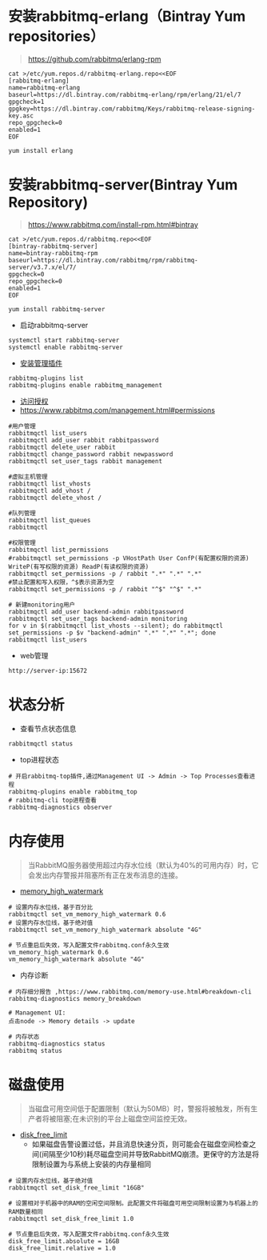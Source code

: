 # 安装rabbitmq-erlang（Bintray Yum repositories）
>https://github.com/rabbitmq/erlang-rpm
```
cat >/etc/yum.repos.d/rabbitmq-erlang.repo<<EOF
[rabbitmq-erlang]
name=rabbitmq-erlang
baseurl=https://dl.bintray.com/rabbitmq-erlang/rpm/erlang/21/el/7
gpgcheck=1
gpgkey=https://dl.bintray.com/rabbitmq/Keys/rabbitmq-release-signing-key.asc
repo_gpgcheck=0
enabled=1
EOF
```
```
yum install erlang
```

# 安装rabbitmq-server(Bintray Yum Repository)
>https://www.rabbitmq.com/install-rpm.html#bintray
```
cat >/etc/yum.repos.d/rabbitmq.repo<<EOF
[bintray-rabbitmq-server]
name=bintray-rabbitmq-rpm
baseurl=https://dl.bintray.com/rabbitmq/rpm/rabbitmq-server/v3.7.x/el/7/
gpgcheck=0
repo_gpgcheck=0
enabled=1
EOF
```
```
yum install rabbitmq-server
```

* 启动rabbitmq-server
```
systemctl start rabbitmq-server
systemctl enable rabbitmq-server
```

* [安装管理插件](https://www.rabbitmq.com/community-plugins)
```
rabbitmq-plugins list                      
rabbitmq-plugins enable rabbitmq_management
```

* [访问授权](https://www.rabbitmq.com/access-control.html)
* https://www.rabbitmq.com/management.html#permissions
```
#用户管理
rabbitmqctl list_users 
rabbitmqctl add_user rabbit rabbitpassword
rabbitmqctl delete_user rabbit 
rabbitmqctl change_password rabbit newpassword 
rabbitmqctl set_user_tags rabbit management

#虚拟主机管理
rabbitmqctl list_vhosts
rabbitmqctl add_vhost /
rabbitmqctl delete_vhost /

#队列管理
rabbitmqctl list_queues
rabbitmqctl 

#权限管理
rabbitmqctl list_permissions
#rabbitmqctl set_permissions -p VHostPath User ConfP(有配置权限的资源) WriteP(有写权限的资源) ReadP(有读权限的资源)
rabbitmqctl set_permissions -p / rabbit ".*" ".*" ".*"
#禁止配置和写入权限，^$表示资源为空
rabbitmqctl set_permissions -p / rabbit "^$" "^$" ".*"
```
```
# 新建monitoring用户
rabbitmqctl add_user backend-admin rabbitpassword 
rabbitmqctl set_user_tags backend-admin monitoring
for v in $(rabbitmqctl list_vhosts --silent); do rabbitmqctl set_permissions -p $v "backend-admin" ".*" ".*" ".*"; done
rabbitmqctl list_users
```

* web管理
```
http://server-ip:15672
```

# 状态分析
* 查看节点状态信息
```
rabbitmqctl status
```
* top进程状态
```
# 开启rabbitmq-top插件,通过Management UI -> Admin -> Top Processes查看进程
rabbitmq-plugins enable rabbitmq_top
# rabbitmq-cli top进程查看
rabbitmq-diagnostics observer
```

# 内存使用
>当RabbitMQ服务器使用超过内存水位线（默认为40%的可用内存）时，它会发出内存警报并阻塞所有正在发布消息的连接。
* [memory_high_watermark](https://www.rabbitmq.com/memory.html#configuring-threshold)
```
# 设置内存水位线，基于百分比
rabbitmqctl set_vm_memory_high_watermark 0.6
# 设置内存水位线，基于绝对值
rabbitmqctl set_vm_memory_high_watermark absolute "4G"

# 节点重启后失效，写入配置文件rabbitmq.conf永久生效
vm_memory_high_watermark 0.6
vm_memory_high_watermark absolute "4G"
```

* 内存诊断
```
# 内存细分报告 ,https://www.rabbitmq.com/memory-use.html#breakdown-cli
rabbitmq-diagnostics memory_breakdown

# Management UI:
点击node -> Memory details -> update

# 内存状态
rabbitmq-diagnostics status
rabbitmq status
```

# 磁盘使用
>当磁盘可用空间低于配置限制（默认为50MB）时，警报将被触发，所有生产者将被阻塞;在未识别的平台上磁盘空间监控无效。
* [disk_free_limit](https://www.rabbitmq.com/disk-alarms.html#configure)
  * 如果磁盘告警设置过低，并且消息快速分页，则可能会在磁盘空间检查之间(间隔至少10秒)耗尽磁盘空间并导致RabbitMQ崩溃。更保守的方法是将限制设置为与系统上安装的内存量相同
```
# 设置内存水位线，基于绝对值
rabbitmqctl set_disk_free_limit "16GB"

# 设置相对于机器中的RAM的空闲空间限制。此配置文件将磁盘可用空间限制设置为与机器上的RAM数量相同
rabbitmqctl set_disk_free_limit 1.0

# 节点重启后失效，写入配置文件rabbitmq.conf永久生效
disk_free_limit.absolute = 16GB
disk_free_limit.relative = 1.0
```
